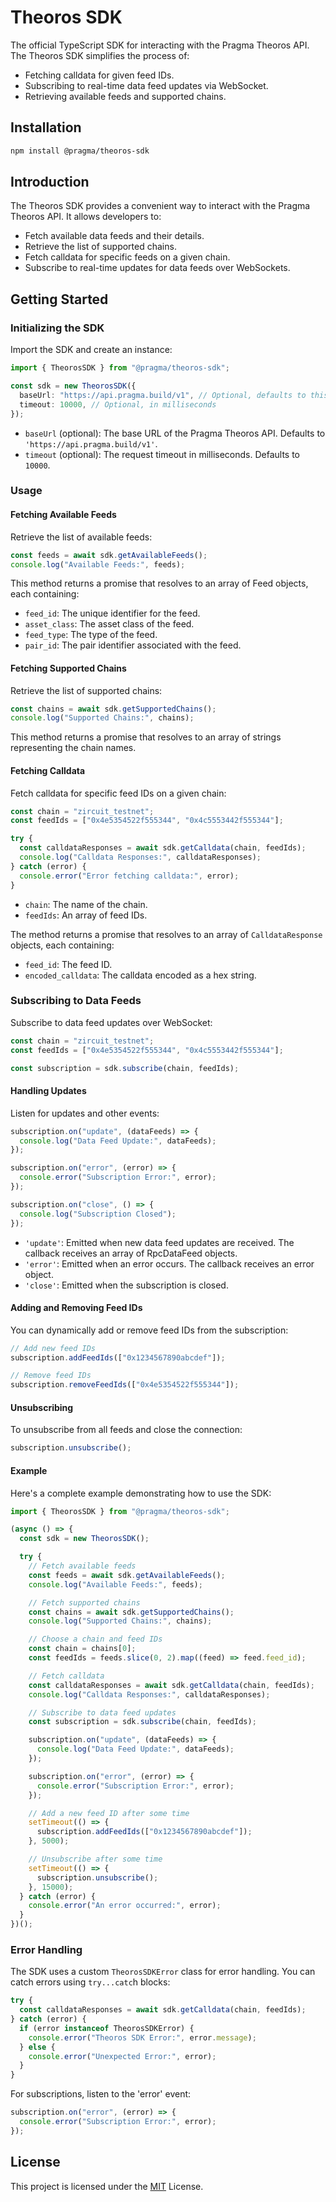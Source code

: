 # Theoros SDK

The official TypeScript SDK for interacting with the Pragma Theoros API. The Theoros SDK simplifies the process of:

- Fetching calldata for given feed IDs.
- Subscribing to real-time data feed updates via WebSocket.
- Retrieving available feeds and supported chains.

## Installation

```bash
npm install @pragma/theoros-sdk
```

## Introduction

The Theoros SDK provides a convenient way to interact with the Pragma Theoros API. It allows developers to:

- Fetch available data feeds and their details.
- Retrieve the list of supported chains.
- Fetch calldata for specific feeds on a given chain.
- Subscribe to real-time updates for data feeds over WebSockets.

## Getting Started

### Initializing the SDK

Import the SDK and create an instance:

```typescript
import { TheorosSDK } from "@pragma/theoros-sdk";

const sdk = new TheorosSDK({
  baseUrl: "https://api.pragma.build/v1", // Optional, defaults to this value
  timeout: 10000, // Optional, in milliseconds
});
```

- `baseUrl` (optional): The base URL of the Pragma Theoros API. Defaults to `'https://api.pragma.build/v1'`.
- `timeout` (optional): The request timeout in milliseconds. Defaults to `10000`.

### Usage

#### Fetching Available Feeds

Retrieve the list of available feeds:

```typescript
const feeds = await sdk.getAvailableFeeds();
console.log("Available Feeds:", feeds);
```

This method returns a promise that resolves to an array of Feed objects, each containing:

- `feed_id`: The unique identifier for the feed.
- `asset_class`: The asset class of the feed.
- `feed_type`: The type of the feed.
- `pair_id`: The pair identifier associated with the feed.

#### Fetching Supported Chains

Retrieve the list of supported chains:

```typescript
const chains = await sdk.getSupportedChains();
console.log("Supported Chains:", chains);
```

This method returns a promise that resolves to an array of strings representing the chain names.

#### Fetching Calldata

Fetch calldata for specific feed IDs on a given chain:

```typescript
const chain = "zircuit_testnet";
const feedIds = ["0x4e5354522f555344", "0x4c5553442f555344"];

try {
  const calldataResponses = await sdk.getCalldata(chain, feedIds);
  console.log("Calldata Responses:", calldataResponses);
} catch (error) {
  console.error("Error fetching calldata:", error);
}
```

- `chain`: The name of the chain.
- `feedIds`: An array of feed IDs.

The method returns a promise that resolves to an array of `CalldataResponse` objects, each containing:

- `feed_id`: The feed ID.
- `encoded_calldata`: The calldata encoded as a hex string.

### Subscribing to Data Feeds

Subscribe to data feed updates over WebSocket:

```typescript
const chain = "zircuit_testnet";
const feedIds = ["0x4e5354522f555344", "0x4c5553442f555344"];

const subscription = sdk.subscribe(chain, feedIds);
```

#### Handling Updates

Listen for updates and other events:

```typescript
subscription.on("update", (dataFeeds) => {
  console.log("Data Feed Update:", dataFeeds);
});

subscription.on("error", (error) => {
  console.error("Subscription Error:", error);
});

subscription.on("close", () => {
  console.log("Subscription Closed");
});
```

- `'update'`: Emitted when new data feed updates are received. The callback receives an array of RpcDataFeed objects.
- `'error'`: Emitted when an error occurs. The callback receives an error object.
- `'close'`: Emitted when the subscription is closed.

#### Adding and Removing Feed IDs

You can dynamically add or remove feed IDs from the subscription:

```typescript
// Add new feed IDs
subscription.addFeedIds(["0x1234567890abcdef"]);

// Remove feed IDs
subscription.removeFeedIds(["0x4e5354522f555344"]);
```

#### Unsubscribing

To unsubscribe from all feeds and close the connection:

```typescript
subscription.unsubscribe();
```

#### Example

Here's a complete example demonstrating how to use the SDK:

```typescript
import { TheorosSDK } from "@pragma/theoros-sdk";

(async () => {
  const sdk = new TheorosSDK();

  try {
    // Fetch available feeds
    const feeds = await sdk.getAvailableFeeds();
    console.log("Available Feeds:", feeds);

    // Fetch supported chains
    const chains = await sdk.getSupportedChains();
    console.log("Supported Chains:", chains);

    // Choose a chain and feed IDs
    const chain = chains[0];
    const feedIds = feeds.slice(0, 2).map((feed) => feed.feed_id);

    // Fetch calldata
    const calldataResponses = await sdk.getCalldata(chain, feedIds);
    console.log("Calldata Responses:", calldataResponses);

    // Subscribe to data feed updates
    const subscription = sdk.subscribe(chain, feedIds);

    subscription.on("update", (dataFeeds) => {
      console.log("Data Feed Update:", dataFeeds);
    });

    subscription.on("error", (error) => {
      console.error("Subscription Error:", error);
    });

    // Add a new feed ID after some time
    setTimeout(() => {
      subscription.addFeedIds(["0x1234567890abcdef"]);
    }, 5000);

    // Unsubscribe after some time
    setTimeout(() => {
      subscription.unsubscribe();
    }, 15000);
  } catch (error) {
    console.error("An error occurred:", error);
  }
})();
```

### Error Handling

The SDK uses a custom `TheorosSDKError` class for error handling. You can catch errors using `try...catc`h blocks:

```typescript
try {
  const calldataResponses = await sdk.getCalldata(chain, feedIds);
} catch (error) {
  if (error instanceof TheorosSDKError) {
    console.error("Theoros SDK Error:", error.message);
  } else {
    console.error("Unexpected Error:", error);
  }
}
```

For subscriptions, listen to the 'error' event:

```typescript
subscription.on("error", (error) => {
  console.error("Subscription Error:", error);
});
```

## License

This project is licensed under the [MIT](../../LICENSE) License.
